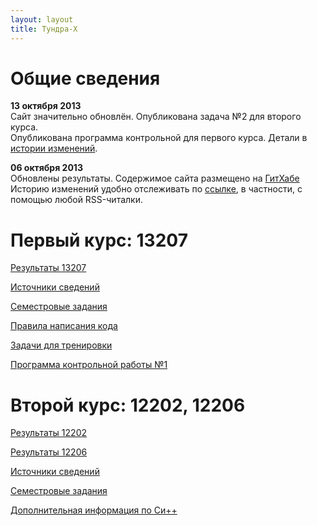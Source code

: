 ```yaml
---
layout: layout
title: Тундра-Х
---
```

Общие сведения
==============
**13 октября 2013**  
Сайт значительно обновлён. Опубликована задача №2 для второго курса.  
Опубликована программа контрольной для первого курса. Детали в [истории изменений](https://github.com/iefremov/tundra-x/commits/master).

**06 октября 2013**  
Обновлены результаты. Содержимое сайта размещено на [ГитХабе](https://github.com/iefremov/tundra-x)  
Историю изменений удобно отслеживать по [ссылке](https://github.com/iefremov/tundra-x/commits/master),
в частности, с помощью любой RSS-читалки.


Первый курс: 13207
==================
[Результаты 13207](http://ivan.shell.tor.hu/x/results_13207.html)

[Источники сведений](http://ivan.shell.tor.hu/x/infosource-1styear.html)

[Семестровые задания](http://ivan.shell.tor.hu/x/tasks-1styear.html)

[Правила написания кода](http://ivan.shell.tor.hu/x/gost-1styear.html)

[Задачи для тренировки](http://ivan.shell.tor.hu/x/sometasks-1styear.html)

[Программа контрольной работы №1](http://ivan.shell.tor.hu/x/1st-kontr.html)

Второй курс: 12202, 12206
=========================
[Результаты 12202](http://ivan.shell.tor.hu/x/results_12202.html)

[Результаты 12206](http://ivan.shell.tor.hu/x/results_12206.html)

[Источники сведений](http://ivan.shell.tor.hu/x/infosource-2ndyear.html)

[Семестровые задания](http://ivan.shell.tor.hu/x/tasks-2ndyear.html)

[Дополнительная информация по Си++](http://ivan.shell.tor.hu/x/cpp_info.html)
